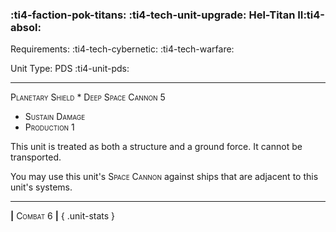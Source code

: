 ### :ti4-faction-pok-titans: :ti4-tech-unit-upgrade: **Hel-Titan II**:ti4-absol:

Requirements: :ti4-tech-cybernetic: :ti4-tech-warfare:

Unit Type: PDS :ti4-unit-pds:

---

<span style="font-variant:small-caps;">Planetary Shield</span> * <span style="font-variant:small-caps;">Deep Space Cannon 5</span> 
* <span style="font-variant:small-caps;">Sustain Damage</span> 
* <span style="font-variant:small-caps;">Production 1</span>

This unit is treated as both a structure and a ground force.
It cannot be transported.

You may use this unit's <span style="font-variant:small-caps;">Space Cannon</span> against ships that are adjacent to this unit's systems.

---

__|__ <span style="font-variant:small-caps;">Combat 6</span> __|__
{ .unit-stats }
